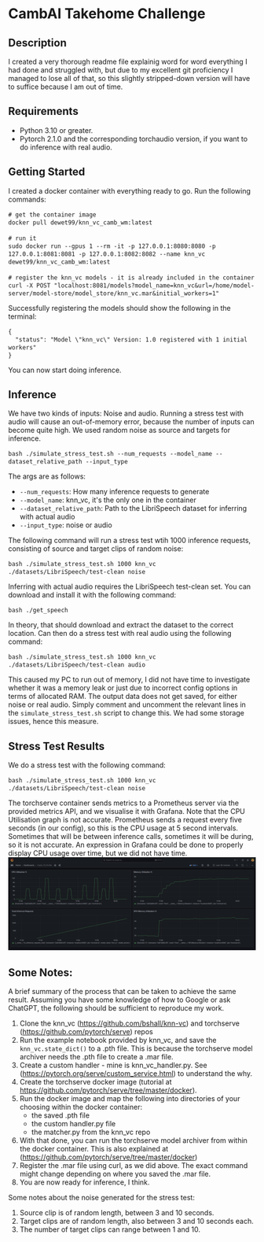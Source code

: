 # CambAI Takehome Challenge


## Description
I created a very thorough readme file explainig word for word everything I had done and struggled with, but due to my excellent git proficiency I managed to lose all of that, so this slightly stripped-down version will have to suffice because I am out of time. 

## Requirements
- Python 3.10 or greater.
- Pytorch 2.1.0 and the corresponding torchaudio version, if you want to do inference with real audio.

## Getting Started
I created a docker container with everything ready to go. Run the following commands:

```shell
# get the container image
docker pull dewet99/knn_vc_camb_wm:latest

# run it 
sudo docker run --gpus 1 --rm -it -p 127.0.0.1:8080:8080 -p 127.0.0.1:8081:8081 -p 127.0.0.1:8082:8082 --name knn_vc dewet99/knn_vc_camb_wm:latest

# register the knn_vc models - it is already included in the container
curl -X POST "localhost:8081/models?model_name=knn_vc&url=/home/model-server/model-store/model_store/knn_vc.mar&initial_workers=1"

```
Successfully registering the models should show the following in the terminal:
```shell
{
  "status": "Model \"knn_vc\" Version: 1.0 registered with 1 initial workers"
}
```
You can now start doing inference.

## Inference
We have two kinds of inputs: Noise and audio. Running a stress test with audio will cause an out-of-memory error, because the number of inputs can become quite high. We used random noise as source and targets for inference.
```shell
bash ./simulate_stress_test.sh --num_requests --model_name --dataset_relative_path --input_type

```
The args are as follows:
- `--num_requests`: How many inference requests to generate
- `--model_name`: knn_vc, it's the only one in the container
- `--dataset_relative_path`: Path to the LibriSpeech dataset for inferring with actual audio
- `--input_type`: noise or audio
   
The following command will run a stress test wtih 1000 inference requests, consisting of source and target clips of random noise:
```shell
bash ./simulate_stress_test.sh 1000 knn_vc ./datasets/LibriSpeech/test-clean noise
```

Inferring with actual audio requires the LibriSpeech test-clean set. You can download and install it with the following command:
```shell
bash ./get_speech
```
In theory, that should download and extract the dataset to the correct location. Can then do a stress test with real audio using the following command:
```shell
bash ./simulate_stress_test.sh 1000 knn_vc ./datasets/LibriSpeech/test-clean audio
```
This caused my PC to run out of memory, I did not have time to investigate whether it was a memory leak or just due to incorrect config options in terms of allocated RAM.
The output data does not get saved, for either noise or real audio. Simply comment and uncomment the relevant lines in the `simulate_stress_test.sh` script to change this. We had some storage issues, hence this measure.

## Stress Test Results
We do a stress test with the following command:
```shell
bash ./simulate_stress_test.sh 1000 knn_vc ./datasets/LibriSpeech/test-clean noise
```
The torchserve container sends metrics to a Prometheus server via the provided metrics API, and we visualise it with Grafana. Note that the CPU Utilisation graph is not accurate. Prometheus sends a request every five seconds (in our config), so this is the CPU usage at 5 second intervals. Sometimes that will be between inference calls, sometimes it will be during, so it is not accurate. An expression in Grafana could be done to properly display CPU usage over time, but we did not have time.
![Example Image](pics/dash.png)

## Some Notes:
A brief summary of the process that can be taken to achieve the same result. Assuming you have some knowledge of how to Google or ask ChatGPT, the following should be sufficient to reproduce my work. 
1. Clone the knn_vc (https://github.com/bshall/knn-vc) and torchserve (https://github.com/pytorch/serve) repos
2. Run the example notebook provided by knn_vc, and save the `knn_vc.state_dict()` to a .pth file. This is because the torchserve model archiver needs the .pth file to create a .mar file.
3. Create a custom handler - mine is knn_vc_handler.py. See (https://pytorch.org/serve/custom_service.html) to understand the why.
4. Create the torchserve docker image (tutorial at https://github.com/pytorch/serve/tree/master/docker).
5. Run the docker image and map the following into directories of your choosing within the docker container:
   - the saved .pth file
   - the custom handler.py file
   - the matcher.py from the knn_vc repo
6. With that done, you can run the torchserve model archiver from within the docker container. This is also explained at (https://github.com/pytorch/serve/tree/master/docker)
7. Register the .mar file using curl, as we did above. The exact command might change depending on where you saved the .mar file.
8. You are now ready for inference, I think.

Some notes about the noise generated for the stress test:
1. Source clip is of random length, between 3 and 10 seconds.
2. Target clips are of random length, also between 3 and 10 seconds each.
3. The number of target clips can range between 1 and 10.

